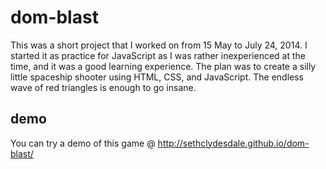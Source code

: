 # dom-blast

This was a short project that I worked on from 15 May to July 24, 2014.
I started it as practice for JavaScript as I was rather inexperienced at the time, and it was a good learning experience.
The plan was to create a silly little spaceship shooter using HTML, CSS, and JavaScript. The endless wave of red triangles is enough to go insane.

## demo
You can try a demo of this game @ http://sethclydesdale.github.io/dom-blast/
